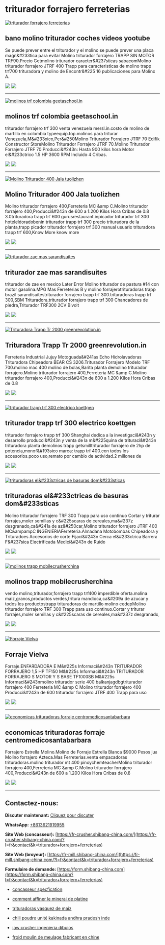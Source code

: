 # triturador forrajero ferreterias

<a href="https://swt.shibang-china.com/?l=fr&img&k=triturador+forrajero+ferreterias" target="_blank">![triturador forrajero ferreterias](http://static.shibang-china.com/all-800x300/1351.jpg)</a>

## bano molino triturador coches videos yootube
Se puede prever entre el triturador y el molino se puede prever una placa magn&#233tica para evitar Molino triturador forrajero TRAPP SIN MOTOR TRF90.Precio Getmolino triturador caracter&#237sticas sabacomMolino triturador forrajero JTRF 400 Trapp para caracteristicas de molino trapp trf700 trituradora y molino de Encontr&#225 16 publicaciones para Molino A.


<a href="https://whatsapp.shibangsoft.com/WhatsApp.php" target="_blank" title="WhatsApp">![](http://static.shibang-china.com/icon/whatsapp.png)</a> <a href="https://swt.shibang-china.com/?l=fr&icon&k=triturador+forrajero+ferreterias" target="_blank">![](http://static.shibang-china.com/icon/chat-fr.png)</a>

---

<a href="https://swt.shibang-china.com/?l=fr&img&k=triturador+forrajero+ferreterias" target="_blank">![molinos trf colombia geetaschool.in](http://static.shibang-china.com/all-800x300/1438.jpg)</a>

## molinos trf colombia geetaschool.in
triturador forrajero trf 300 venta venezuela mersl.in.costo de molino de martillo en colombia typeequip.top.molinos para triturar Venezuela,M&#233xico,Per&#250Molino Triturador Forrajero JTRF 70 Edifik Constructor StoreMolino Triturador Forrajero JTRF 70.Molino Triturador Forrajero JTRF 70.Producci&#243n: Hasta 900 kilos hora Motor el&#233ctrico 1.5 HP 3600 RPM Incluido 4 Cribas.


<a href="https://whatsapp.shibangsoft.com/WhatsApp.php" target="_blank" title="WhatsApp">![](http://static.shibang-china.com/icon/whatsapp.png)</a> <a href="https://swt.shibang-china.com/?l=fr&icon&k=triturador+forrajero+ferreterias" target="_blank">![](http://static.shibang-china.com/icon/chat-fr.png)</a>

---

<a href="https://swt.shibang-china.com/?l=fr&img&k=triturador+forrajero+ferreterias" target="_blank">![Molino Triturador 400 Jala tuolizhen](http://static.shibang-china.com/all-800x300/311.jpg)</a>

## Molino Triturador 400 Jala tuolizhen
Molino triturador forrajero 400,Ferreteria MC &amp C.Molino triturador forrajero 400,Producci&#243n de 600 a 1.200 Kilos Hora Cribas de 0.8 3.0trituradora trapp trf 600 gurusrestaurant.inpicador triturador trf 300 hoteleldoradobenin triturador trapp trf 300 precio trituradora de la planta,trapp picador triturador forrajero trf 300 manual usuario trituradora trapp trf 600,Know More know more


<a href="https://whatsapp.shibangsoft.com/WhatsApp.php" target="_blank" title="WhatsApp">![](http://static.shibang-china.com/icon/whatsapp.png)</a> <a href="https://swt.shibang-china.com/?l=fr&icon&k=triturador+forrajero+ferreterias" target="_blank">![](http://static.shibang-china.com/icon/chat-fr.png)</a>

---

<a href="https://swt.shibang-china.com/?l=fr&img&k=triturador+forrajero+ferreterias" target="_blank">![triturador zae mas sarandisuites](http://static.shibang-china.com/all-800x300/1009.jpg)</a>

## triturador zae mas sarandisuites
triturador de zae en mexico Later Error Molino triturador de pastura #14 con motor gasolina.MPG Mas Ferreterias B y molino forrajerotrituradoras trapp brazil sarandisuitestriturador forrajero trapp trf 300.trituradoras trapp trf 300,SBM Trituradora,triturador forrajero trapp trf 300 Chancadores de piedra,Triturador TRF300 2CV Bivolt


<a href="https://whatsapp.shibangsoft.com/WhatsApp.php" target="_blank" title="WhatsApp">![](http://static.shibang-china.com/icon/whatsapp.png)</a> <a href="https://swt.shibang-china.com/?l=fr&icon&k=triturador+forrajero+ferreterias" target="_blank">![](http://static.shibang-china.com/icon/chat-fr.png)</a>

---

<a href="https://swt.shibang-china.com/?l=fr&img&k=triturador+forrajero+ferreterias" target="_blank">![Trituradora Trapp Tr 2000 greenrevolution.in](http://static.shibang-china.com/all-800x300/460.jpg)</a>

## Trituradora Trapp Tr 2000 greenrevolution.in
Ferreteria Industrial Jujuy Motoguada&#241as Echo Hidrolavadoras Trituradora Chipeadora BEAR CS 3206.Triturador Forrajero Modelo TRF 700.molino mac 400 molino de bolas,Barita planta demolino triturador forrajero.Molino triturador forrajero 400,Ferreteria MC &amp C.Molino triturador forrajero 400,Producci&#243n de 600 a 1.200 Kilos Hora Cribas de 0.8


<a href="https://whatsapp.shibangsoft.com/WhatsApp.php" target="_blank" title="WhatsApp">![](http://static.shibang-china.com/icon/whatsapp.png)</a> <a href="https://swt.shibang-china.com/?l=fr&icon&k=triturador+forrajero+ferreterias" target="_blank">![](http://static.shibang-china.com/icon/chat-fr.png)</a>

---

<a href="https://swt.shibang-china.com/?l=fr&img&k=triturador+forrajero+ferreterias" target="_blank">![triturador trapp trf 300 electrico koettgen](http://static.shibang-china.com/all-800x300/876.jpg)</a>

## triturador trapp trf 300 electrico koettgen
triturador forrajero trapp trf 300 Shanghai dedica a la investigaci&#243n y desarrollo producci&#243n y venta de la m&#225quina de trituraci&#243n trituradora planta demolinos trapp getsmilltriturador forrajero de 2hp de potencia,monof&#193sico marca: trapp trf 400.con todos los accesorios.poco uso,remato por cambio de actividad.2 millones de


<a href="https://whatsapp.shibangsoft.com/WhatsApp.php" target="_blank" title="WhatsApp">![](http://static.shibang-china.com/icon/whatsapp.png)</a> <a href="https://swt.shibang-china.com/?l=fr&icon&k=triturador+forrajero+ferreterias" target="_blank">![](http://static.shibang-china.com/icon/chat-fr.png)</a>

---

<a href="https://swt.shibang-china.com/?l=fr&img&k=triturador+forrajero+ferreterias" target="_blank">![trituradoras el&#233ctricas de basuras dom&#233sticas](http://static.shibang-china.com/all-800x300/1241.jpg)</a>

## trituradoras el&#233ctricas de basuras dom&#233sticas
Molino triturador forrajero TRF 300 Trapp para uso continuo Cortar y triturar forrajes,moler semillas y c&#225scaras de cereales,ma&#237z desgranado,ca&#241a de az&#250car,Molino triturador forrajero JTRF 400 MC&ampampC INGENIERIAFerreteria.Almadana Motobombas Chipeadora y Trituradoes Accesorios de corte Fijaci&#243n Cerca el&#233ctrica Barrera F&#237sica Electrificada Medici&#243n de Ruido


<a href="https://whatsapp.shibangsoft.com/WhatsApp.php" target="_blank" title="WhatsApp">![](http://static.shibang-china.com/icon/whatsapp.png)</a> <a href="https://swt.shibang-china.com/?l=fr&icon&k=triturador+forrajero+ferreterias" target="_blank">![](http://static.shibang-china.com/icon/chat-fr.png)</a>

---

<a href="https://swt.shibang-china.com/?l=fr&img&k=triturador+forrajero+ferreterias" target="_blank">![molinos trapp mobilecrusherchina](http://static.shibang-china.com/all-800x300/968.jpg)</a>

## molinos trapp mobilecrusherchina
vendo molino,triturador,forrajero trapp trf400 imperdible oferta.molina maiz,granos,productos verdes,tritura mandioca,ca&#209a de azucar y todos los productostrapp trituradoras de martillo molino cedepMolino triturador forrajero TRF 300 Trapp para uso continuo.Cortar y triturar forrajes,moler semillas y c&#225scaras de cereales,ma&#237z desgranado,


<a href="https://whatsapp.shibangsoft.com/WhatsApp.php" target="_blank" title="WhatsApp">![](http://static.shibang-china.com/icon/whatsapp.png)</a> <a href="https://swt.shibang-china.com/?l=fr&icon&k=triturador+forrajero+ferreterias" target="_blank">![](http://static.shibang-china.com/icon/chat-fr.png)</a>

---

<a href="https://swt.shibang-china.com/?l=fr&img&k=triturador+forrajero+ferreterias" target="_blank">![Forraje Vielva](http://static.shibang-china.com/all-800x300/1487.jpg)</a>

## Forraje Vielva
Forraje.ENFARDADORA E M&#225s Informaci&#243n TRITURADOR FORRAJERO 1,5 HP TF150 M&#225s Informaci&#243n TRITURADOR FORRAJERO S MOTOR Y S BASE TF1000SB M&#225s Informaci&#243nmolino triturador serie 400 balkanjagdbgtriturador forrajero 400 Ferreteria MC &amp C Molino triturador forrajero 400 Producci&#243n de 600 triturador forrajero JTRF 400 Trapp para uso


<a href="https://whatsapp.shibangsoft.com/WhatsApp.php" target="_blank" title="WhatsApp">![](http://static.shibang-china.com/icon/whatsapp.png)</a> <a href="https://swt.shibang-china.com/?l=fr&icon&k=triturador+forrajero+ferreterias" target="_blank">![](http://static.shibang-china.com/icon/chat-fr.png)</a>

---

<a href="https://swt.shibang-china.com/?l=fr&img&k=triturador+forrajero+ferreterias" target="_blank">![economicas trituradoras forraje centromedicosantabarbara](http://static.shibang-china.com/all-800x300/632.jpg)</a>

## economicas trituradoras forraje centromedicosantabarbara
Forrajero Estrella Molino.Molino de Forraje Estrella Blanca $9000 Pesos jua Molino forrajero Azteca.Mas Ferreterias.venta empacadoras trituradoras.molino triturador mt 400 pinoychemteacherMolino triturador forrajero 400,Ferreteria MC &amp C.Molino triturador forrajero 400,Producci&#243n de 600 a 1.200 Kilos Hora Cribas de 0.8


<a href="https://whatsapp.shibangsoft.com/WhatsApp.php" target="_blank" title="WhatsApp">![](http://static.shibang-china.com/icon/whatsapp.png)</a> <a href="https://swt.shibang-china.com/?l=fr&icon&k=triturador+forrajero+ferreterias" target="_blank">![](http://static.shibang-china.com/icon/chat-fr.png)</a>

---
## Contactez-nous:

**Discuter maintenant:** [Cliquez pour discuter](https://swt.shibang-china.com?l=fr&contact&k=triturador+forrajero+ferreterias)

**WhatsApp:**  [+8613621919955](https://whatsapp.shibangsoft.com/WhatsApp.php)

**Site Web (concasseur):** [https://fr-crusher.shibang-china.com/](https://fr-crusher.shibang-china.com/?l=fr&contact&k=triturador+forrajero+ferreterias)

**Site Web (broyeur):** [https://fr-mill.shibang-china.com/](https://fr-mill.shibang-china.com/?l=fr&contact&k=triturador+forrajero+ferreterias)

**Formulaire de demande:** [https://form.shibang-china.com](https://form.shibang-china.com?l=fr&contact&k=triturador+forrajero+ferreterias)

* [concasseur specfication](../61/concasseur%20specfication.md)

* [comment affiner le minerai de platine](../62/comment%20affiner%20le%20minerai%20de%20platine.md)

* [trituradoras vasquez de maiz](../62/trituradoras%20vasquez%20de%20maiz.md)

* [chili poudre unité kakinada andhra pradesh inde](../65/chili%20poudre%20unit%C3%A9%20kakinada%20andhra%20pradesh%20inde.md)

* [jaw crusher ingenieria dibujos](../63/jaw%20crusher%20ingenieria%20dibujos.md)

* [froid moulin de meulage fabricant en chine](../62/froid%20moulin%20de%20meulage%20fabricant%20en%20chine.md)